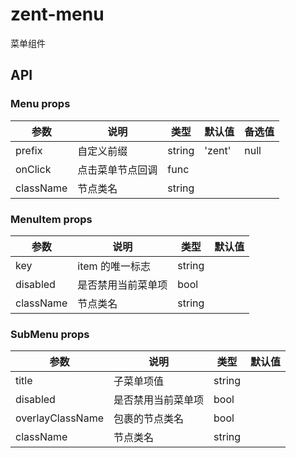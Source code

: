 # zent-menu

菜单组件

## API

### Menu props

| 参数 | 说明 | 类型 | 默认值 | 备选值 |
|------|------|------|--------|--------|
| prefix | 自定义前缀 | string | 'zent' | null |
| onClick | 点击菜单节点回调 | func |  |  |
| className | 节点类名 | string |  |  |   |

### MenuItem props
| 参数 | 说明 | 类型 | 默认值 |
|------|------|------|--------|
| key | item 的唯一标志 | string |  |
| disabled | 是否禁用当前菜单项 | bool |  |
| className | 节点类名 | string |  |  |


### SubMenu props
| 参数 | 说明 | 类型 | 默认值 |
|------|------|------|--------|
| title | 子菜单项值 | string |  |
| disabled | 是否禁用当前菜单项 | bool |  |
| overlayClassName | 包裹的节点类名 | bool |  |
| className | 节点类名 | string |  |  |


